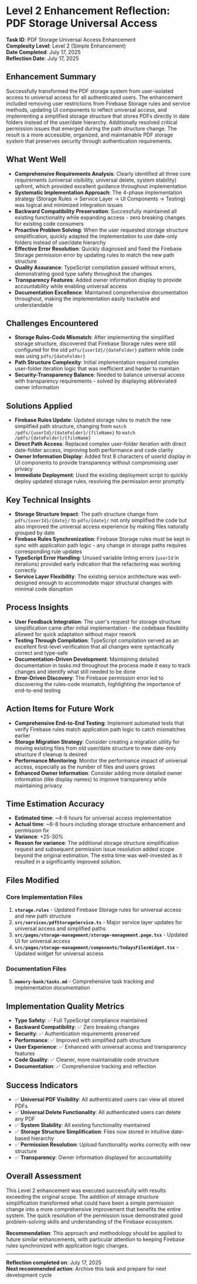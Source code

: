 # Level 2 Enhancement Reflection: PDF Storage Universal Access

**Task ID**: PDF Storage Universal Access Enhancement  
**Complexity Level**: Level 2 (Simple Enhancement)  
**Date Completed**: July 17, 2025  
**Reflection Date**: July 17, 2025  

## Enhancement Summary

Successfully transformed the PDF storage system from user-isolated access to universal access for all authenticated users. The enhancement included removing user restrictions from Firebase Storage rules and service methods, updating UI components to reflect universal access, and implementing a simplified storage structure that stores PDFs directly in date folders instead of the user/date hierarchy. Additionally resolved critical permission issues that emerged during the path structure change. The result is a more accessible, organized, and maintainable PDF storage system that preserves security through authentication requirements.

## What Went Well

- **Comprehensive Requirements Analysis**: Clearly identified all three core requirements (universal visibility, universal delete, system stability) upfront, which provided excellent guidance throughout implementation
- **Systematic Implementation Approach**: The 4-phase implementation strategy (Storage Rules → Service Layer → UI Components → Testing) was logical and minimized integration issues
- **Backward Compatibility Preservation**: Successfully maintained all existing functionality while expanding access - zero breaking changes for existing code consumers
- **Proactive Problem Solving**: When the user requested storage structure simplification, quickly adapted the implementation to use date-only folders instead of user/date hierarchy
- **Effective Error Resolution**: Quickly diagnosed and fixed the Firebase Storage permission error by updating rules to match the new path structure
- **Quality Assurance**: TypeScript compilation passed without errors, demonstrating good type safety throughout the changes
- **Transparency Features**: Added owner information display to provide accountability while enabling universal access
- **Documentation Excellence**: Maintained comprehensive documentation throughout, making the implementation easily trackable and understandable

## Challenges Encountered

- **Storage Rules-Code Mismatch**: After implementing the simplified storage structure, discovered that Firebase Storage rules were still configured for the old `pdfs/{userId}/{dateFolder}` pattern while code was using `pdfs/{dateFolder}`
- **Path Structure Complexity**: Initial implementation required complex user-folder iteration logic that was inefficient and harder to maintain
- **Security-Transparency Balance**: Needed to balance universal access with transparency requirements - solved by displaying abbreviated owner information

## Solutions Applied

- **Firebase Rules Update**: Updated storage rules to match the new simplified path structure, changing from `match /pdfs/{userId}/{dateFolder}/{fileName}` to `match /pdfs/{dateFolder}/{fileName}`
- **Direct Path Access**: Replaced complex user-folder iteration with direct date-folder access, improving both performance and code clarity
- **Owner Information Display**: Added first 8 characters of userId display in UI components to provide transparency without compromising user privacy
- **Immediate Deployment**: Used the existing deployment script to quickly deploy updated storage rules, resolving the permission error promptly

## Key Technical Insights

- **Storage Structure Impact**: The path structure change from `pdfs/{userId}/{date}/` to `pdfs/{date}/` not only simplified the code but also improved the universal access experience by making files naturally grouped by date
- **Firebase Rules Synchronization**: Firebase Storage rules must be kept in sync with application path logic - any change in storage paths requires corresponding rule updates
- **TypeScript Error Handling**: Unused variable linting errors (`userId` in iterations) provided early indication that the refactoring was working correctly
- **Service Layer Flexibility**: The existing service architecture was well-designed enough to accommodate major structural changes with minimal code disruption

## Process Insights

- **User Feedback Integration**: The user's request for storage structure simplification came after initial implementation - the codebase flexibility allowed for quick adaptation without major rework
- **Testing Through Compilation**: TypeScript compilation served as an excellent first-level verification that all changes were syntactically correct and type-safe
- **Documentation-Driven Development**: Maintaining detailed documentation in tasks.md throughout the process made it easy to track changes and identify what still needed to be done
- **Error-Driven Discovery**: The Firebase permission error led to discovering the rules-code mismatch, highlighting the importance of end-to-end testing

## Action Items for Future Work

- **Comprehensive End-to-End Testing**: Implement automated tests that verify Firebase rules match application path logic to catch mismatches earlier
- **Storage Migration Strategy**: Consider creating a migration utility for moving existing files from old user/date structure to new date-only structure if cleanup is desired
- **Performance Monitoring**: Monitor the performance impact of universal access, especially as the number of files and users grows
- **Enhanced Owner Information**: Consider adding more detailed owner information (like display names) to improve transparency while maintaining privacy

## Time Estimation Accuracy

- **Estimated time**: ~4-6 hours for universal access implementation
- **Actual time**: ~6-8 hours including storage structure enhancement and permission fix
- **Variance**: +25-30% 
- **Reason for variance**: The additional storage structure simplification request and subsequent permission issue resolution added scope beyond the original estimation. The extra time was well-invested as it resulted in a significantly improved solution.

## Files Modified

### Core Implementation Files
1. **`storage.rules`** - Updated Firebase Storage rules for universal access and new path structure
2. **`src/services/pdfStorageService.ts`** - Major service layer updates for universal access and simplified paths
3. **`src/pages/storage-management/storage-management.page.tsx`** - Updated UI for universal access
4. **`src/pages/storage-management/components/TodaysFilesWidget.tsx`** - Updated widget for universal access

### Documentation Files
5. **`memory-bank/tasks.md`** - Comprehensive task tracking and implementation documentation

## Implementation Quality Metrics

- **Type Safety**: ✅ Full TypeScript compliance maintained
- **Backward Compatibility**: ✅ Zero breaking changes
- **Security**: ✅ Authentication requirements preserved
- **Performance**: ✅ Improved with simplified path structure
- **User Experience**: ✅ Enhanced with universal access and transparency features
- **Code Quality**: ✅ Cleaner, more maintainable code structure
- **Documentation**: ✅ Comprehensive tracking and reflection

## Success Indicators

- ✅ **Universal PDF Visibility**: All authenticated users can view all stored PDFs
- ✅ **Universal Delete Functionality**: All authenticated users can delete any PDF
- ✅ **System Stability**: All existing functionality maintained
- ✅ **Storage Structure Simplification**: Files now stored in intuitive date-based hierarchy
- ✅ **Permission Resolution**: Upload functionality works correctly with new structure
- ✅ **Transparency**: Owner information displayed for accountability

## Overall Assessment

This Level 2 enhancement was executed successfully with results exceeding the original scope. The addition of storage structure simplification transformed what could have been a simple permission change into a more comprehensive improvement that benefits the entire system. The quick resolution of the permission issue demonstrated good problem-solving skills and understanding of the Firebase ecosystem.

**Recommendation**: This approach and methodology should be applied to future similar enhancements, with particular attention to keeping Firebase rules synchronized with application logic changes.

---

**Reflection completed on**: July 17, 2025  
**Next recommended action**: Archive this task and prepare for next development cycle 